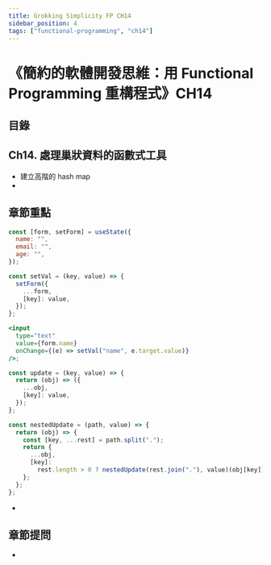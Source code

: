 ```yaml
---
title: Grokking Simplicity FP CH14
sidebar_position: 4
tags: ["functional-programming", "ch14"]
---
```


# 《簡約的軟體開發思維：用 Functional Programming 重構程式》CH14

## 目錄

## Ch14. 處理巢狀資料的函數式工具

- 建立高階的 hash map
-

## 章節重點

```jsx
const [form, setForm] = useState({
  name: "",
  email: "",
  age: "",
});

const setVal = (key, value) => {
  setForm({
    ...form,
    [key]: value,
  });
};

<input
  type="text"
  value={form.name}
  onChange={(e) => setVal("name", e.target.value)}
/>;
```

```js
const update = (key, value) => {
  return (obj) => ({
    ...obj,
    [key]: value,
  });
};

const nestedUpdate = (path, value) => {
  return (obj) => {
    const [key, ...rest] = path.split(".");
    return {
      ...obj,
      [key]:
        rest.length > 0 ? nestedUpdate(rest.join("."), value)(obj[key]) : value,
    };
  };
};
```

-

## 章節提問

-
